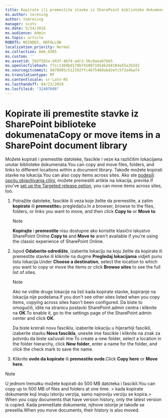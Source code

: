 ```yaml
---
title: Kopirate ili premestite stavke iz SharePoint biblioteke dokumenata
ms.author: toresing
author: tomresing
manager: scotv
ms.date: 5/24/2018
ms.audience: Admin
ms.topic: article
ROBOTS: NOINDEX, NOFOLLOW
localization_priority: Normal
ms.collection: Adm_O365
ms.custom: ''
ms.assetid: 592f502a-493f-4bf4-adc3-5bc8aea87bb5
ms.openlocfilehash: f7cc1369bd179bf410871054b2d4184a55a2b342
ms.sourcegitcommit: 9d78905c512192ffc4675468abd2efc5f2e4baf4
ms.translationtype: MT
ms.contentlocale: sr-Latn-RS
ms.lasthandoff: 04/23/2019
ms.locfileid: "32407698"
---
```

# <a name="copy-or-move-items-in-a-sharepoint-document-library"></a><span data-ttu-id="2ae99-102">Kopirate ili premestite stavke iz SharePoint biblioteke dokumenata</span><span class="sxs-lookup"><span data-stu-id="2ae99-102">Copy or move items in a SharePoint document library</span></span>

<span data-ttu-id="2ae99-103">Možete kopirati i premestite datoteke, fascikle i veze ka različitim lokacijama unutar biblioteke dokumenata.</span><span class="sxs-lookup"><span data-stu-id="2ae99-103">You can copy and move files, folders, and links to different locations within a document library.</span></span> <span data-ttu-id="2ae99-104">Takođe možete kopirati stavke na lokacija.</span><span class="sxs-lookup"><span data-stu-id="2ae99-104">You can also copy items across sites.</span></span> <span data-ttu-id="2ae99-105">Ako ste [podesili opciju objavljivanja ciljni](https://go.microsoft.com/fwlink/?linkid=622980), možete premestiti artikle na lokacija, previše.</span><span class="sxs-lookup"><span data-stu-id="2ae99-105">If you've [set up the Targeted release option](https://go.microsoft.com/fwlink/?linkid=622980), you can move items across sites, too.</span></span>
  
1. <span data-ttu-id="2ae99-106">Potražite datoteke, fascikle ili veza koje želite da premestite, a zatim **kopirate** ili **premestite**u pregledaču.</span><span class="sxs-lookup"><span data-stu-id="2ae99-106">In a browser, browse to the files, folders, or links you want to move, and then click **Copy to** or **Move to**.</span></span>
    
    > [!NOTE]
    > <span data-ttu-id="2ae99-107">**Kopirajte** i **premestite** nisu dostupne ako koristite klasični iskustvo SharePoint Online.</span><span class="sxs-lookup"><span data-stu-id="2ae99-107">**Copy to** and **Move to** aren't available if you're using the classic experience of SharePoint Online.</span></span> 
  
2. <span data-ttu-id="2ae99-108">Ispod **Odaberite odredište**, izaberite lokaciju na koju želite da kopirate ili premestite stavke ili kliknite na dugme **Pregledaj lokacijama** vidjeti punu listu lokacija.</span><span class="sxs-lookup"><span data-stu-id="2ae99-108">Under **Choose a destination**, select the location to which you want to copy or move the items or click **Browse sites** to see the full list of sites.</span></span> 
    
    > [!NOTE]
    > <span data-ttu-id="2ae99-109">Ako ne vidite druge lokacije na listi kada kopirate stavke, kopiranje na lokacija nije podešena.</span><span class="sxs-lookup"><span data-stu-id="2ae99-109">If you don't see other sites listed when you copy items, copying across sites hasn't been configured.</span></span> <span data-ttu-id="2ae99-110">Da biste to omogućili, idite na stranicu postavki SharePoint admin centra i kliknite na **OK**.</span><span class="sxs-lookup"><span data-stu-id="2ae99-110">To enable it, go to the settings page of the SharePoint admin center and click **OK**.</span></span> 
  
    <span data-ttu-id="2ae99-111">Da biste kreirali novu fasciklu, izaberite lokaciju u hijerarhiji fascikli, izaberite stavku **Nova fascikla**, unesite ime fascikle i kliknite na znak za potvrdu da biste sačuvali ime.</span><span class="sxs-lookup"><span data-stu-id="2ae99-111">To create a new folder, select a location in the folder hierarchy, click **New folder**, enter a name for the folder, and click the check mark to save the name.</span></span>
    
3. <span data-ttu-id="2ae99-112">Kliknite **ovde da kopirate** ili **premestite ovde**.</span><span class="sxs-lookup"><span data-stu-id="2ae99-112">Click **Copy here** or **Move here**.</span></span>
    
> [!NOTE]
>  <span data-ttu-id="2ae99-113">U jednom trenutku možete kopirati do 500 MB datoteka i fascikli.</span><span class="sxs-lookup"><span data-stu-id="2ae99-113">You can copy up to 500 MB of files and folders at one time.</span></span> <span data-ttu-id="2ae99-114">> kada kopirate dokumente koji imaju istoriju verzija, samo najnoviju verziju se kopira.</span><span class="sxs-lookup"><span data-stu-id="2ae99-114">>  When you copy documents that have version history, only the latest version is copied.</span></span> <span data-ttu-id="2ae99-115">Kada premeštate dokumente, njihove istorije je takođe se preselila.</span><span class="sxs-lookup"><span data-stu-id="2ae99-115">When you move documents, their history is also moved.</span></span> 
  

